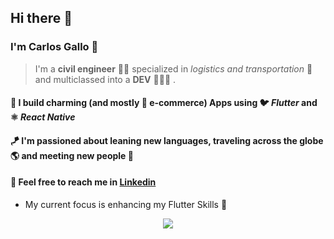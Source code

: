 ## Hi there 👋

### I'm **Carlos Gallo** 🐓 <br />

> I'm a **civil engineer** 👷🏽 specialized in *logistics and transportation* 🚠 <br />
> and multiclassed into a **DEV** 👨🏽‍💻 .

#### 🔭 I build charming (and mostly 🛒 e-commerce) Apps using 🐦 *Flutter*  and ⚛️ *React Native*

#### 🪁 I'm passioned about leaning new languages, traveling across the globe 🌎 and meeting new people 👋

####  📱 Feel free to reach me in [Linkedin](https://www.linkedin.com/in/carlosalbertogallo/)


* My current focus is enhancing my Flutter Skills 📶

<p align="center">
  <img src="https://user-images.githubusercontent.com/68342326/138197855-43b2b1c2-97c8-4d2a-91b8-57c28296d29d.png"/>
</p>
<!--
**carlosgallo0/carlosgallo0** is a ✨ _special_ ✨ repository because its `README.md` (this file) appears on your GitHub profile.

Here are some ideas to get you started:

- 🔭 I’m currently working on ...
- 🌱 I’m currently learning ...
- 👯 I’m looking to collaborate on ...
- 🤔 I’m looking for help with ...
- 💬 Ask me about ...
- 📫 How to reach me: ...
- 😄 Pronouns: ...
- ⚡ Fun fact: ...
-->
